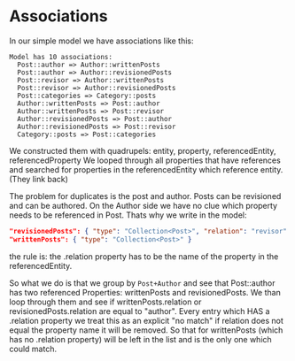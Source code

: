 # Associations

In our simple model we have associations like this:

```
Model has 10 associations:
  Post::author => Author::writtenPosts
  Post::author => Author::revisionedPosts
  Post::revisor => Author::writtenPosts
  Post::revisor => Author::revisionedPosts
  Post::categories => Category::posts
  Author::writtenPosts => Post::author
  Author::writtenPosts => Post::revisor
  Author::revisionedPosts => Post::author
  Author::revisionedPosts => Post::revisor
  Category::posts => Post::categories
```

We constructed them with quadrupels: entity, property, referencedEntity, referencedProperty
We looped through all properties that have references and searched for properties in the referencedEntity which reference entity. (They link back)

The problem for duplicates is the post and author. Posts can be revisioned and can be authored. On the Author side we have no clue which property needs to be referenced in Post. Thats why we write in the model:
```json
"revisionedPosts": { "type": "Collection<Post>", "relation": "revisor" },
"writtenPosts": { "type": "Collection<Post>" }
```
the rule is: the .relation property has to be the name of the property in the referencedEntity.

So what we do is that we group by `Post+Author` and see that Post::author has two referenced Properties: writtenPosts and revisionedPosts. We than loop through them and see if writtenPosts.relation or revisionedPosts.relation are equal to "author". Every entry which HAS a .relation property we treat this as an explicit "no match" if relation does not equal the property name it will be removed.
So that for writtenPosts (which has no .relation property) will be left in the list and is the only one which could match.
